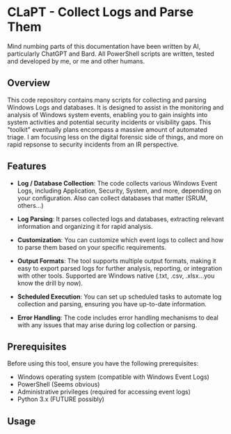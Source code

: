 # CLaPT - Collect Logs and Parse Them

Mind numbing parts of this documentation have been written by AI, particularly ChatGPT and Bard. All PowerShell scripts are written, tested and developed by me, or me and other humans. 

## Overview

This code repository contains many scripts for collecting and parsing Windows Logs and databases. It is designed to assist in the monitoring and analysis of Windows system events, enabling you to gain insights into system activities and potential security incidents or visibility gaps. This "toolkit" eventually plans encompass a massive amount of automated triage. I am focusing less on the digital forensic side of things, and more on rapid repsonse to security incidents from an IR perspective.

## Features

- **Log / Database Collection**: The code collects various Windows Event Logs, including Application, Security, System, and more, depending on your configuration. Also can collect databases that matter (SRUM, others...)

- **Log Parsing**: It parses collected logs and databases, extracting relevant information and organizing it for rapid analysis.

- **Customization**: You can customize which event logs to collect and how to parse them based on your specific requirements.

- **Output Formats**: The tool supports multiple output formats, making it easy to export parsed logs for further analysis, reporting, or integration with other tools. Supported are Windows native (.txt, .csv, .xlsx...you know the drill by now). 

- **Scheduled Execution**: You can set up scheduled tasks to automate log collection and parsing, ensuring you have up-to-date information. 

- **Error Handling**: The code includes error handling mechanisms to deal with any issues that may arise during log collection or parsing.

## Prerequisites

Before using this tool, ensure you have the following prerequisites:

- Windows operating system (compatible with Windows Event Logs)
- PowerShell (Seems obvious)
- Administrative privileges (required for accessing event logs)
- Python 3.x (FUTURE possibly)

## Usage
